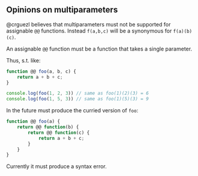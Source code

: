 ## Opinions on multiparameters

@crguezl believes that multiparameters must not be supported for assignable `@@` functions.
Instead  `f(a,b,c)` will be a synonymous for `f(a)(b)(c)`.

An assignable `@@` function must be a function that takes a single parameter.

Thus, s.t. like:


```js 
function @@ foo(a, b, c) {
    return a + b + c;
}

console.log(foo(1, 2, 3)) // same as foo(1)(2)(3) = 6
console.log(foo(1, 5, 3)) // same as foo(1)(5)(3) = 9
```

In the future must produce the curried version of `foo`:

```js
function @@ foo(a) {
    return @@ function(b) {
        return @@ function(c) {
            return a + b + c;
        }
    }
}
```

Currently it must produce a syntax error.